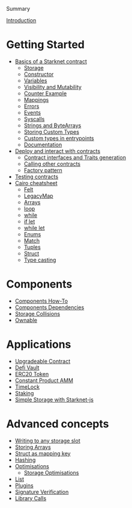 Summary

[Introduction](./starknet-by-example.md)

<!-- getting-started -->

# Getting Started

  <!-- - [Local environment setup](./getting-started/env_setup.md) -->

- [Basics of a Starknet contract](./getting-started/basics/introduction.md)
  - [Storage](./getting-started/basics/storage.md)
  - [Constructor](./getting-started/basics/constructor.md)
  - [Variables](./getting-started/basics/variables.md)
  - [Visibility and Mutability](./getting-started/basics/visibility-mutability.md)
  - [Counter Example](./getting-started/basics/counter.md)
  - [Mappings](./getting-started/basics/mappings.md)
  - [Errors](./getting-started/basics/errors.md)
  - [Events](./getting-started/basics/events.md)
  - [Syscalls](./getting-started/basics/syscalls.md)
  - [Strings and ByteArrays](./getting-started/basics/bytearrays-strings.md)
  - [Storing Custom Types](./getting-started/basics/storing-custom-types.md)
  - [Custom types in entrypoints](./getting-started/basics/custom-types-in-entrypoints.md)
  - [Documentation](./getting-started/basics/documentation.md)
- [Deploy and interact with contracts](./getting-started/interacting/interacting.md)
  - [Contract interfaces and Traits generation](./getting-started/interacting/interfaces-traits.md)
  - [Calling other contracts](./getting-started/interacting/calling_other_contracts.md)
  - [Factory pattern](./getting-started/interacting/factory.md)
- [Testing contracts](./getting-started/testing/contract-testing.md)
- [Cairo cheatsheet](./getting-started/cairo_cheatsheet/cairo_cheatsheet.md)
  - [Felt](./getting-started/cairo_cheatsheet/felt.md)
  - [LegacyMap](./getting-started/cairo_cheatsheet/mapping.md)
  - [Arrays](./getting-started/cairo_cheatsheet/arrays.md)
  - [loop](./getting-started/cairo_cheatsheet/loop.md)
  - [while](./getting-started/cairo_cheatsheet/while.md)
  - [if let](./getting-started/cairo_cheatsheet/if_let.md)
  - [while let](./getting-started/cairo_cheatsheet/while_let.md)
  - [Enums](./getting-started/cairo_cheatsheet/enums.md)
  - [Match](./getting-started/cairo_cheatsheet/match.md)
  - [Tuples](./getting-started/cairo_cheatsheet/tuples.md)
  - [Struct](./getting-started/cairo_cheatsheet/struct.md)
  - [Type casting](./getting-started/cairo_cheatsheet/type_casting.md)

# Components

- [Components How-To](./components/how_to.md)
- [Components Dependencies](./components/dependencies.md)
- [Storage Collisions](./components/collisions.md)
- [Ownable](./components/ownable.md)

<!-- applications -->

# Applications

- [Upgradeable Contract](./applications/upgradeable_contract.md)
- [Defi Vault](./applications/simple_vault.md)
- [ERC20 Token](./applications/erc20.md)
- [Constant Product AMM](./applications/constant-product-amm.md)
- [TimeLock](./applications/timelock.md)
- [Staking](./applications/staking.md)
- [Simple Storage with Starknet-js](./applications/simple_storage_starknetjs.md)

<!-- advanced-concepts -->

# Advanced concepts

- [Writing to any storage slot](./advanced-concepts/write_to_any_slot.md)
- [Storing Arrays](./advanced-concepts/storing_arrays.md)
- [Struct as mapping key](./advanced-concepts/struct-mapping-key.md)
- [Hashing](./advanced-concepts/hashing.md)
  <!-- Hidden until #123 is solved -->
  <!-- - [Hash Solidity Compatible](./advanced-concepts/hash-solidity-compatible.md) -->
- [Optimisations](./advanced-concepts/optimisations/optimisations.md)
  - [Storage Optimisations](./advanced-concepts/optimisations/store_using_packing.md)
- [List](./advanced-concepts/list.md)
- [Plugins](./advanced-concepts/plugins.md)
- [Signature Verification](./advanced-concepts/signature_verification.md)
- [Library Calls](./advanced-concepts/library_calls.md)
